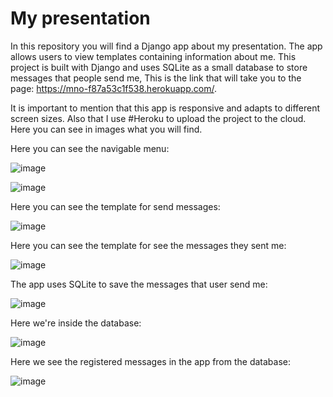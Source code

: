 # My presentation
In this repository you will find a Django app about my presentation.
The app allows users to view templates containing information about me. This project is built with Django and uses SQLite as a small database to store messages that people send me, This is the link that will take you to the page: https://mno-f87a53c1f538.herokuapp.com/.

It is important to mention that this app is responsive and adapts to different screen sizes. Also that I use #Heroku to upload the project to the cloud. Here you can see in images what you will find.

Here you can see the navigable menu:

![image](https://github.com/user-attachments/assets/4846c099-b1fd-4c1c-85f3-2ca5bde95453)

![image](https://github.com/user-attachments/assets/859512d6-db6f-4b49-9c6a-c5c71d1482da)

Here you can see the template for send messages:

![image](https://github.com/user-attachments/assets/9fe19286-0790-4929-aa05-79f1910fa7fd)

Here you can see the template for see the messages they sent me:

![image](https://github.com/user-attachments/assets/94284c13-f0d3-447d-8434-9c563916f0d0)

The app uses SQLite to save the messages that user send me:

![image](https://github.com/user-attachments/assets/6f408f74-5b30-4182-bebd-eabea638a2ad)

Here we're inside the database:

![image](https://github.com/user-attachments/assets/dfd72d1d-ae35-455d-a927-7ed588189cfe)

Here we see the registered messages in the app from the database:

![image](https://github.com/user-attachments/assets/10479645-259b-4129-bcba-ae421190ef94)



